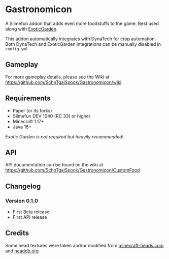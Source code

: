 # Gastronomicon

A Slimefun addon that adds even more foodstuffs to the game. Best used along with [ExoticGarden](https://github.com/TheBusyBiscuit/ExoticGarden).

This addon automatically integrates with DynaTech for crop automation. Both DynaTech and ExoticGarden integrations can be manually disabled in `config.yml`

## Gameplay

For more gameplay details, please see the Wiki at <https://github.com/SchnTgaiSpock/Gastronomicon/wiki>

## Requirements

- Paper (or its forks)
- Slimefun DEV 1040 (RC 33) or higher
- Minecraft 1.17+
- Java 16+

*Exotic Garden is not required but heavily recommended!*

## API

API documentation can be found on the wiki at <https://github.com/SchnTgaiSpock/Gastronomicon/CustomFood>

## Changelog

### Version 0.1.0

- First Beta release
- First API release

## Credits

Some head textures were taken and/or modified from [minecraft-heads.com](https://minecraft-heads.com/) and [headdb.org](https://headdb.org/)
